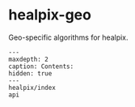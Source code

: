 # healpix-geo

Geo-specific algorithms for healpix.

```{toctree}
---
maxdepth: 2
caption: Contents:
hidden: true
---
healpix/index
api
```

